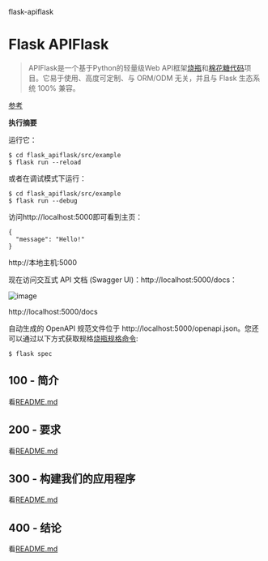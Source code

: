 flask-apiflask

# Flask APIFlask

> APIFlask是一个基于Python的轻量级Web API框架[烧瓶](https://github.com/pallets/flask)和[棉花糖代码](https://github.com/marshmallow-code)项目。它易于使用、高度可定制、与 ORM/ODM 无关，并且与 Flask 生态系统 100% 兼容。

[参考](./REFERENCES.md)

**执行摘要**

运行它：

    $ cd flask_apiflask/src/example
    $ flask run --reload

或者在调试模式下运行：

    $ cd flask_apiflask/src/example
    $ flask run --debug

访问http&#x3A;//localhost:5000即可看到主页：

    {
      "message": "Hello!"
    }

http&#x3A;//本地主机:5000

现在访问交互式 API 文档 (Swagger UI)：http&#x3A;//localhost:5000/docs：

![image](https://github.com/user-attachments/assets/32bbb227-97fc-4f39-808b-a9f91f917979)

http&#x3A;//localhost:5000/docs

自动生成的 OpenAPI 规范文件位于 http&#x3A;//localhost:5000/openapi.json。您还可以通过以下方式获取规格[烧瓶规格命令](https://apiflask.com/openapi/#the-flask-spec-command):

    $ flask spec

## 100 - 简介

看[README.md](./100/README.md)

## 200 - 要求

看[README.md](./200/README.md)

## 300 - 构建我们的应用程序

看[README.md](./300/README.md)

## 400 - 结论

看[README.md](./400/README.md)
